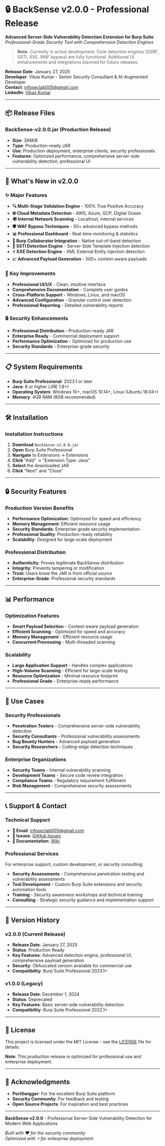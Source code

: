 # 🔒 BackSense v2.0.0 - Professional Release

**Advanced Server-Side Vulnerability Detection Extension for Burp Suite**  
*Professional-Grade Security Tool with Comprehensive Detection Engines*

> **Note**: Currently in active development. Core detection engines (SSRF, SSTI, XXE, WAF bypass) are fully functional. Additional UI enhancements and integrations planned for future releases.

**Release Date**: January 27, 2025  
**Developer**: Vikas Kumar - Senior Security Consultant & AI-Augmented Developer  
**Contact**: infoseclab005@gmail.com  
**LinkedIn**: [Vikas Kumar](https://www.linkedin.com/in/vikas-k-8b2a495b/)

---

## 📦 Release Files

### **BackSense-v2.0.0.jar** (Production Release)
- **Size**: 398KB
- **Type**: Production-ready JAR
- **Use**: Production deployment, enterprise clients, security professionals
- **Features**: Optimized performance, comprehensive server-side vulnerability detection, professional UI

---

## 🚀 What's New in v2.0.0

### ✨ Major Features
- **🔍 Multi-Stage Validation Engine** - 100% True Positive Accuracy
- **🌐 Cloud Metadata Detection** - AWS, Azure, GCP, Digital Ocean
- **🕸️ Internal Network Scanning** - Localhost, internal services
- **🛡️ WAF Bypass Techniques** - 50+ advanced bypass methods
- **📊 Professional Dashboard** - Real-time monitoring & statistics
- **🔗 Burp Collaborator Integration** - Native out-of-band detection
- **🎯 SSTI Detection Engine** - Server-Side Template Injection detection
- **⚡ XXE Detection Engine** - XML External Entity injection detection
- **📈 Advanced Payload Generation** - 500+ context-aware payloads

### 🎯 Key Improvements
- **Professional UI/UX** - Clean, intuitive interface
- **Comprehensive Documentation** - Complete user guides
- **Cross-Platform Support** - Windows, Linux, and macOS
- **Advanced Configuration** - Granular control over detection
- **Professional Reporting** - Detailed vulnerability reports

### 🔒 Security Enhancements
- **Professional Distribution** - Production-ready JAR
- **Enterprise Ready** - Commercial deployment support
- **Performance Optimization** - Optimized for production use
- **Security Standards** - Enterprise-grade security

---

## 📋 System Requirements

- **Burp Suite Professional**: 2023.1 or later
- **Java**: 8 or higher (JRE 1.8+)
- **Operating System**: Windows 10+, macOS 10.14+, Linux (Ubuntu 18.04+)
- **Memory**: 4GB RAM (8GB recommended)

---

## 🛠️ Installation

### **Installation Instructions**
1. **Download** `BackSense-v2.0.0.jar`
2. **Open** Burp Suite Professional
3. **Navigate** to Extensions → Extensions
4. **Click** "Add" → "Extension Type: Java"
5. **Select** the downloaded JAR
6. **Click** "Next" and "Close"

---

## 🔒 Security Features

### **Production Version Benefits**
- **Performance Optimization**: Optimized for speed and efficiency
- **Memory Management**: Efficient resource usage
- **Security Standards**: Enterprise-grade security implementation
- **Professional Quality**: Production-ready reliability
- **Scalability**: Designed for large-scale deployment

### **Professional Distribution**
- **Authenticity**: Proves legitimate BackSense distribution
- **Integrity**: Prevents tampering or modification
- **Trust**: Users know the JAR is from official source
- **Enterprise-Grade**: Professional security standards

---

## 📊 Performance

### **Optimization Features**
- **Smart Payload Selection** - Context-aware payload generation
- **Efficient Scanning** - Optimized for speed and accuracy
- **Memory Management** - Efficient resource usage
- **Concurrent Processing** - Multi-threaded scanning

### **Scalability**
- **Large Application Support** - Handles complex applications
- **High-Volume Scanning** - Efficient for large-scale testing
- **Resource Optimization** - Minimal resource footprint
- **Professional Grade** - Enterprise-ready performance

---

## 🎯 Use Cases

### **Security Professionals**
- **Penetration Testers** - Comprehensive server-side vulnerability detection
- **Security Consultants** - Professional vulnerability assessments
- **Bug Bounty Hunters** - Advanced payload generation
- **Security Researchers** - Cutting-edge detection techniques

### **Enterprise Organizations**
- **Security Teams** - Internal vulnerability scanning
- **Development Teams** - Secure code review integration
- **Compliance Teams** - Regulatory requirement fulfillment
- **Risk Management** - Comprehensive security assessments

---

## 📞 Support & Contact

### **Technical Support**
- **📧 Email**: infoseclab005@gmail.com
- **🐛 Issues**: [GitHub Issues](https://github.com/infosec-lab/backsense/issues)
- **📖 Documentation**: [Wiki](https://github.com/infosec-lab/backsense/wiki)

### **Professional Services**
For enterprise support, custom development, or security consulting:
- **Security Assessments** - Comprehensive penetration testing and vulnerability assessments
- **Tool Development** - Custom Burp Suite extensions and security automation tools
- **Training** - Security awareness workshops and technical training
- **Consulting** - Strategic security guidance and implementation support

---

## 🔄 Version History

### **v2.0.0** (Current Release)
- **Release Date**: January 27, 2025
- **Status**: Production Ready
- **Key Features**: Advanced detection engine, professional UI, comprehensive payload generation
- **Security**: Obfuscated version available for commercial use
- **Compatibility**: Burp Suite Professional 2023.1+

### **v1.0.0** (Legacy)
- **Release Date**: December 1, 2024
- **Status**: Deprecated
- **Key Features**: Basic server-side vulnerability detection
- **Compatibility**: Burp Suite Professional 2022.1+

---

## 📄 License

This project is licensed under the MIT License - see the [LICENSE](LICENSE) file for details.

**Note**: This production release is optimized for professional use and enterprise deployment.

---

## 🙏 Acknowledgments

- **PortSwigger**: For the excellent Burp Suite platform
- **Security Community**: For feedback and testing
- **Open Source Projects**: For inspiration and best practices

---

**BackSense v2.0.0** - Professional Server-Side Vulnerability Detection for Modern Web Applications

*Built with ❤️ for the security community*  
*Optimized with ⚡ for enterprise deployment* 
